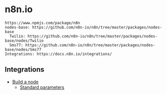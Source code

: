 # n8n.io

    https://www.npmjs.com/package/n8n
    nodes-base: https://github.com/n8n-io/n8n/tree/master/packages/nodes-base
      Twilio: https://github.com/n8n-io/n8n/tree/master/packages/nodes-base/nodes/Twilio
      Sms77: https://github.com/n8n-io/n8n/tree/master/packages/nodes-base/nodes/Sms77
    Integrations: https://docs.n8n.io/integrations/

## Integrations

- [Build a node](https://docs.n8n.io/integrations/creating-nodes/build/)
  - [Standard parameters](https://docs.n8n.io/integrations/creating-nodes/build/reference/node-base-files/standard-parameters/)
